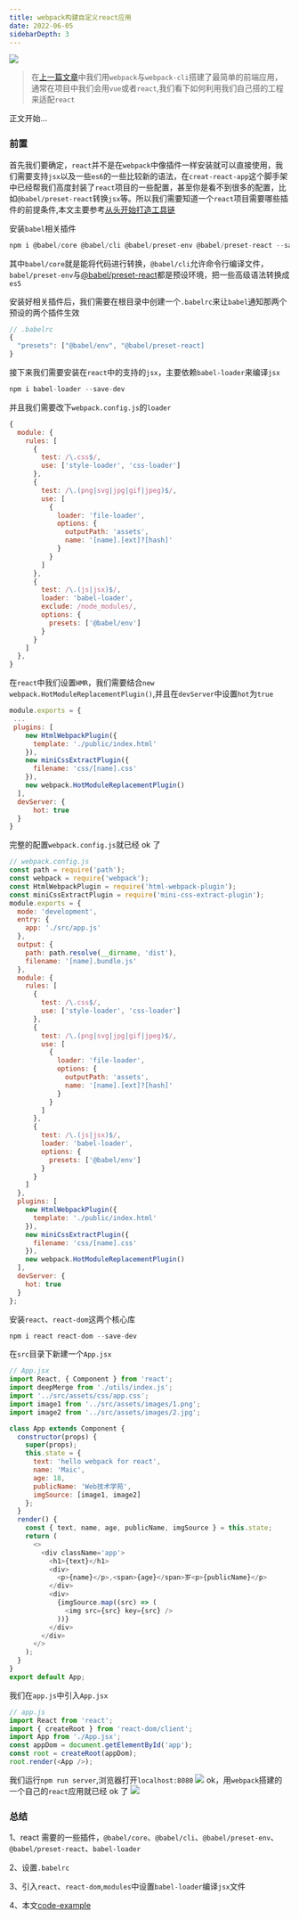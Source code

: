 ```yaml
---
title: webpack构建自定义react应用
date: 2022-06-05
sidebarDepth: 3
---
```


![](https://files.mdnice.com/user/24614/6ab1c6d1-26e7-4873-beff-b699dabc6eaf.png)

> 在[上一篇文章](https://mp.weixin.qq.com/s?__biz=Mzk0ODMxODIzNw==&mid=2247488309&idx=1&sn=d7fb28fba29208df4d598dae3a15d733&chksm=c3682a47f41fa35151dfc09122b9c6a290190a9ed86795debff46635c101d0ae4048c1440ab9#rd)中我们用`webpack`与`webpack-cli`搭建了最简单的前端应用，通常在项目中我们会用`vue`或者`react`,我们看下如何利用我们自己搭的工程来适配`react`

正文开始...

### 前置

首先我们要确定，`react`并不是在`webpack`中像插件一样安装就可以直接使用，我们需要支持`jsx`以及一些`es6`的一些比较新的语法，在`creat-react-app`这个脚手架中已经帮我们高度封装了`react`项目的一些配置，甚至你是看不到很多的配置，比如`@babel/preset-react`转换`jsx`等。所以我们需要知道一个`react`项目需要哪些插件的前提条件,本文主要参考[从头开始打造工具链](https://medium.com/@JedaiSaboteur/creating-a-react-app-from-scratch-f3c693b84658 '从头开始打造工具链')

安装`babel`相关插件

```js
npm i @babel/core @babel/cli @babel/preset-env @babel/preset-react --save
```

其中`babel/core`就是能将代码进行转换，`@babel/cli`允许命令行编译文件，`babel/preset-env`与[@babel/preset-react](https://www.babeljs.cn/docs/babel-preset-react '@babel/preset-react')都是预设环境，把一些高级语法转换成`es5`

安装好相关插件后，我们需要在根目录中创建一个`.babelrc`来让`babel`通知那两个预设的两个插件生效

```js
// .babelrc
{
  "presets": ["@babel/env", "@babel/preset-react]
}
```

接下来我们需要安装在`react`中的支持的`jsx`，主要依赖`babel-loader`来编译`jsx`

```js
npm i babel-loader --save-dev
```

并且我们需要改下`webpack.config.js`的`loader`

```js
{
  module: {
    rules: [
      {
        test: /\.css$/,
        use: ['style-loader', 'css-loader']
      },
      {
        test: /\.(png|svg|jpg|gif|jpeg)$/,
        use: [
          {
            loader: 'file-loader',
            options: {
              outputPath: 'assets',
              name: '[name].[ext]?[hash]'
            }
          }
        ]
      },
      {
        test: /\.(js|jsx)$/,
        loader: 'babel-loader',
        exclude: /node_modules/,
        options: {
          presets: ['@babel/env']
        }
      }
    ]
  },
}
```

在`react`中我们设置`HMR`，我们需要结合`new webpack.HotModuleReplacementPlugin()`,并且在`devServer`中设置`hot`为`true`

```js
module.exports = {
 ...
 plugins: [
    new HtmlWebpackPlugin({
      template: './public/index.html'
    }),
    new miniCssExtractPlugin({
      filename: 'css/[name].css'
    }),
    new webpack.HotModuleReplacementPlugin()
  ],
  devServer: {
      hot: true
  }
}
```

完整的配置`webpack.config.js`就已经 ok 了

```js
// webpack.config.js
const path = require('path');
const webpack = require('webpack');
const HtmlWebpackPlugin = require('html-webpack-plugin');
const miniCssExtractPlugin = require('mini-css-extract-plugin');
module.exports = {
  mode: 'development',
  entry: {
    app: './src/app.js'
  },
  output: {
    path: path.resolve(__dirname, 'dist'),
    filename: '[name].bundle.js'
  },
  module: {
    rules: [
      {
        test: /\.css$/,
        use: ['style-loader', 'css-loader']
      },
      {
        test: /\.(png|svg|jpg|gif|jpeg)$/,
        use: [
          {
            loader: 'file-loader',
            options: {
              outputPath: 'assets',
              name: '[name].[ext]?[hash]'
            }
          }
        ]
      },
      {
        test: /\.(js|jsx)$/,
        loader: 'babel-loader',
        options: {
          presets: ['@babel/env']
        }
      }
    ]
  },
  plugins: [
    new HtmlWebpackPlugin({
      template: './public/index.html'
    }),
    new miniCssExtractPlugin({
      filename: 'css/[name].css'
    }),
    new webpack.HotModuleReplacementPlugin()
  ],
  devServer: {
    hot: true
  }
};
```

安装`react`、`react-dom`这两个核心库

```js
npm i react react-dom --save-dev
```

在`src`目录下新建一个`App.jsx`

```js
// App.jsx
import React, { Component } from 'react';
import deepMerge from './utils/index.js';
import '../src/assets/css/app.css';
import image1 from '../src/assets/images/1.png';
import image2 from '../src/assets/images/2.jpg';

class App extends Component {
  constructor(props) {
    super(props);
    this.state = {
      text: 'hello webpack for react',
      name: 'Maic',
      age: 18,
      publicName: 'Web技术学苑',
      imgSource: [image1, image2]
    };
  }
  render() {
    const { text, name, age, publicName, imgSource } = this.state;
    return (
      <>
        <div className='app'>
          <h1>{text}</h1>
          <div>
            <p>{name}</p>,<span>{age}</span>岁<p>{publicName}</p>
          </div>
          <div>
            {imgSource.map((src) => (
              <img src={src} key={src} />
            ))}
          </div>
        </div>
      </>
    );
  }
}
export default App;
```

我们在`app.js`中引入`App.jsx`

```js
// app.js
import React from 'react';
import { createRoot } from 'react-dom/client';
import App from './App.jsx';
const appDom = document.getElementById('app');
const root = createRoot(appDom);
root.render(<App />);
```

我们运行`npm run server`,浏览器打开`localhost:8080`
![](https://files.mdnice.com/user/24614/553dbbbf-dc75-4cd9-afa4-16601b6ff176.png)
ok，用`webpack`搭建的一个自己的`react`应用就已经 ok 了
![](https://img.soogif.com/czUK5KkdDWpgHSD0c0lWfOXKYDkdItl3.gif?scope=mdnice)

### 总结

1、react 需要的一些插件，`@babel/core`、`@babel/cli`、`@babel/preset-env`、`@babel/preset-react`、`babel-loader`

2、设置`.babelrc`

3、引入`react`、`react-dom`,`modules`中设置`babel-loader`编译`jsx`文件

4、本文[code-example](https://github.com/maicFir/lessonNote/tree/master/webpack/webpack-02 'code-example')
